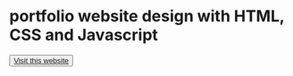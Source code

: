 # portfolio website design with HTML, CSS and Javascript
<button><a href="https://devsahadat.github.io/portfolio/">Visit this website</a></button>

